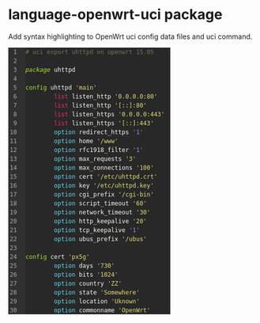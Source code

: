 # language-openwrt-uci package

Add syntax highlighting to OpenWrt uci config data files and uci command.

![A screenshot of your package](https://raw.githubusercontent.com/iceway/language-openwrt-uci/master/sample.png)
